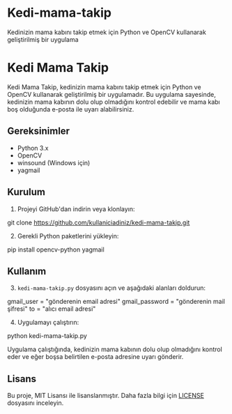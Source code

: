 # Kedi-mama-takip
Kedinizin mama kabını takip etmek için Python ve OpenCV kullanarak geliştirilmiş bir uygulama
# Kedi Mama Takip

Kedi Mama Takip, kedinizin mama kabını takip etmek için Python ve OpenCV kullanarak geliştirilmiş bir uygulamadır. Bu uygulama sayesinde, kedinizin mama kabının dolu olup olmadığını kontrol edebilir ve mama kabı boş olduğunda e-posta ile uyarı alabilirsiniz.

## Gereksinimler

- Python 3.x
- OpenCV
- winsound (Windows için)
- yagmail

## Kurulum

1. Projeyi GitHub'dan indirin veya klonlayın:

git clone https://github.com/kullaniciadiniz/kedi-mama-takip.git

2. Gerekli Python paketlerini yükleyin:

pip install opencv-python yagmail

## Kullanım

3. `kedi-mama-takip.py` dosyasını açın ve aşağıdaki alanları doldurun:

gmail_user = "gönderenin email adresi"
gmail_password = "gönderenin mail şifresi"
to = "alıcı email adresi"


4. Uygulamayı çalıştırın:

python kedi-mama-takip.py


Uygulama çalıştığında, kedinizin mama kabının dolu olup olmadığını kontrol eder ve eğer boşsa belirtilen e-posta adresine uyarı gönderir.

## Lisans

Bu proje, MIT Lisansı ile lisanslanmıştır. Daha fazla bilgi için [LICENSE](LICENSE) dosyasını inceleyin.





